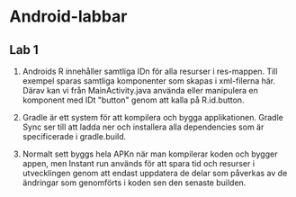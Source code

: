 # Android-labbar

## Lab 1
1. Androids R innehåller samtliga IDn för alla resurser i res-mappen. 
Till exempel sparas samtliga komponenter som skapas i xml-filerna här. 
Därav kan vi från MainActivity.java använda eller 
manipulera en komponent med IDt "button" genom att kalla på R.id.button.

2. Gradle är ett system för att kompilera och bygga applikationen.
Gradle Sync ser till att ladda ner och installera alla dependencies som
är specificerade i gradle.build.

3. Normalt sett byggs hela APKn när man kompilerar koden och bygger appen, men 
Instant run används för att spara tid och resurser i utvecklingen genom att 
endast uppdatera de delar som påverkas av de ändringar som genomförts i koden 
sen den senaste builden. 

